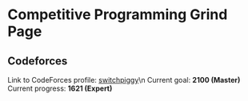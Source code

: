 # Competitive Programming Grind Page

## Codeforces
Link to CodeForces profile: [switchpiggy](https://codeforces.com/profile/switchpiggy)\n
Current goal: **2100 (Master)**
Current progress: **1621 (Expert)**
